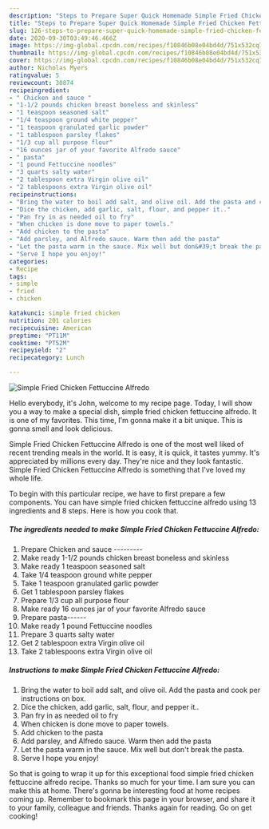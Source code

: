 ```yaml
---
description: "Steps to Prepare Super Quick Homemade Simple Fried Chicken Fettuccine Alfredo"
title: "Steps to Prepare Super Quick Homemade Simple Fried Chicken Fettuccine Alfredo"
slug: 126-steps-to-prepare-super-quick-homemade-simple-fried-chicken-fettuccine-alfredo
date: 2020-09-30T03:49:46.466Z
image: https://img-global.cpcdn.com/recipes/f10846b08e04bd4d/751x532cq70/simple-fried-chicken-fettuccine-alfredo-recipe-main-photo.jpg
thumbnail: https://img-global.cpcdn.com/recipes/f10846b08e04bd4d/751x532cq70/simple-fried-chicken-fettuccine-alfredo-recipe-main-photo.jpg
cover: https://img-global.cpcdn.com/recipes/f10846b08e04bd4d/751x532cq70/simple-fried-chicken-fettuccine-alfredo-recipe-main-photo.jpg
author: Nicholas Myers
ratingvalue: 5
reviewcount: 30874
recipeingredient:
- " Chicken and sauce "
- "1-1/2 pounds chicken breast boneless and skinless"
- "1 teaspoon seasoned salt"
- "1/4 teaspoon ground white pepper"
- "1 teaspoon granulated garlic powder"
- "1 tablespoon parsley flakes"
- "1/3 cup all purpose flour"
- "16 ounces jar of your favorite Alfredo sauce"
- " pasta"
- "1 pound Fettuccine noodles"
- "3 quarts salty water"
- "2 tablespoon extra Virgin olive oil"
- "2 tablespoons extra Virgin olive oil"
recipeinstructions:
- "Bring the water to boil add salt, and olive oil. Add the pasta and cook per instructions on box."
- "Dice the chicken, add garlic, salt, flour, and pepper it.."
- "Pan fry in as needed oil to fry"
- "When chicken is done move to paper towels."
- "Add chicken to the pasta"
- "Add parsley, and Alfredo sauce. Warm then add the pasta"
- "Let the pasta warm in the sauce. Mix well but don&#39;t break the pasta."
- "Serve I hope you enjoy!"
categories:
- Recipe
tags:
- simple
- fried
- chicken

katakunci: simple fried chicken 
nutrition: 201 calories
recipecuisine: American
preptime: "PT11M"
cooktime: "PT52M"
recipeyield: "2"
recipecategory: Lunch

---
```



![Simple Fried Chicken Fettuccine Alfredo](https://img-global.cpcdn.com/recipes/f10846b08e04bd4d/751x532cq70/simple-fried-chicken-fettuccine-alfredo-recipe-main-photo.jpg)

Hello everybody, it's John, welcome to my recipe page. Today, I will show you a way to make a special dish, simple fried chicken fettuccine alfredo. It is one of my favorites. This time, I'm gonna make it a bit unique. This is gonna smell and look delicious.

Simple Fried Chicken Fettuccine Alfredo is one of the most well liked of recent trending meals in the world. It is easy, it is quick, it tastes yummy. It's appreciated by millions every day. They're nice and they look fantastic. Simple Fried Chicken Fettuccine Alfredo is something that I've loved my whole life.




To begin with this particular recipe, we have to first prepare a few components. You can have simple fried chicken fettuccine alfredo using 13 ingredients and 8 steps. Here is how you cook that.

<!--inarticleads1-->

##### The ingredients needed to make Simple Fried Chicken Fettuccine Alfredo:

1. Prepare  Chicken and sauce ---------
1. Make ready 1-1/2 pounds chicken breast boneless and skinless
1. Make ready 1 teaspoon seasoned salt
1. Take 1/4 teaspoon ground white pepper
1. Take 1 teaspoon granulated garlic powder
1. Get 1 tablespoon parsley flakes
1. Prepare 1/3 cup all purpose flour
1. Make ready 16 ounces jar of your favorite Alfredo sauce
1. Prepare  pasta------
1. Make ready 1 pound Fettuccine noodles
1. Prepare 3 quarts salty water
1. Get 2 tablespoon extra Virgin olive oil
1. Take 2 tablespoons extra Virgin olive oil




<!--inarticleads2-->

##### Instructions to make Simple Fried Chicken Fettuccine Alfredo:

1. Bring the water to boil add salt, and olive oil. Add the pasta and cook per instructions on box.
1. Dice the chicken, add garlic, salt, flour, and pepper it..
1. Pan fry in as needed oil to fry
1. When chicken is done move to paper towels.
1. Add chicken to the pasta
1. Add parsley, and Alfredo sauce. Warm then add the pasta
1. Let the pasta warm in the sauce. Mix well but don&#39;t break the pasta.
1. Serve I hope you enjoy!




So that is going to wrap it up for this exceptional food simple fried chicken fettuccine alfredo recipe. Thanks so much for your time. I am sure you can make this at home. There's gonna be interesting food at home recipes coming up. Remember to bookmark this page in your browser, and share it to your family, colleague and friends. Thanks again for reading. Go on get cooking!
